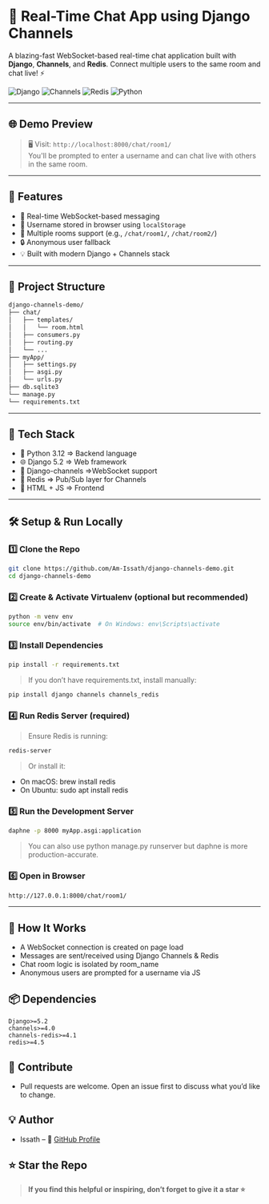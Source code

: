 # 💬 Real-Time Chat App using Django Channels

A blazing-fast WebSocket-based real-time chat application built with **Django**, **Channels**, and **Redis**. Connect multiple users to the same room and chat live! ⚡

![Django](https://img.shields.io/badge/Django-5.2-success?logo=django&logoColor=white)
![Channels](https://img.shields.io/badge/Channels-4.0-blue?logo=websocket)
![Redis](https://img.shields.io/badge/Redis-7.2.6-red?logo=redis&logoColor=white)
![Python](https://img.shields.io/badge/Python-3.12-blue?logo=python)

---

## 🌐 Demo Preview

> 🖥️ Visit: `http://localhost:8000/chat/room1/`  
> You'll be prompted to enter a username and can chat live with others in the same room.

---

## 🚀 Features

- 🔌 Real-time WebSocket-based messaging
- 🧠 Username stored in browser using `localStorage`
- 🧵 Multiple rooms support (e.g., `/chat/room1/`, `/chat/room2/`)
- 🔒 Anonymous user fallback
- 💡 Built with modern Django + Channels stack

---

## 📁 Project Structure

```bash
django-channels-demo/
├── chat/
│   ├── templates/
│   │   └── room.html
│   ├── consumers.py
│   ├── routing.py
│   └── ...
├── myApp/
│   ├── settings.py
│   ├── asgi.py
│   └── urls.py
├── db.sqlite3
└── manage.py
└── requirements.txt
```

---

## 🔧 Tech Stack

- 🐍 Python 3.12	=> Backend language
- 🌐 Django 5.2	 => Web framework
- 🔌 Django-channels	=>WebSocket support
- 🧠 Redis	=> Pub/Sub layer for Channels
- 🎨 HTML + JS	=> Frontend

---

## 🛠️ Setup & Run Locally

### 1️⃣ Clone the Repo
```bash
git clone https://github.com/Am-Issath/django-channels-demo.git
cd django-channels-demo
```

### 2️⃣ Create & Activate Virtualenv (optional but recommended)
```bash
python -m venv env
source env/bin/activate  # On Windows: env\Scripts\activate
```

### 3️⃣ Install Dependencies
```bash
pip install -r requirements.txt
```

> If you don’t have requirements.txt, install manually:

```bash
pip install django channels channels_redis
```
### 4️⃣ Run Redis Server (required)
> Ensure Redis is running:
```bash
redis-server
```
> Or install it:

- On macOS: brew install redis
- On Ubuntu: sudo apt install redis

### 5️⃣ Run the Development Server
```bash
daphne -p 8000 myApp.asgi:application
```
> You can also use python manage.py runserver but daphne is more production-accurate.

### 6️⃣ Open in Browser
```bash
http://127.0.0.1:8000/chat/room1/
```

---

## 🧪 How It Works

- A WebSocket connection is created on page load
- Messages are sent/received using Django Channels & Redis
- Chat room logic is isolated by room_name
- Anonymous users are prompted for a username via JS

## 📦 Dependencies
```
Django>=5.2
channels>=4.0
channels-redis>=4.1
redis>=4.5
```

## 🙌 Contribute

- Pull requests are welcome. Open an issue first to discuss what you’d like to change.

## 💡 Author

- Issath – 
🔗 [GitHub Profile](https://github.com/Am-Issath)

## ⭐️ Star the Repo

> **If you find this helpful or inspiring, don’t forget to give it a star ⭐️**